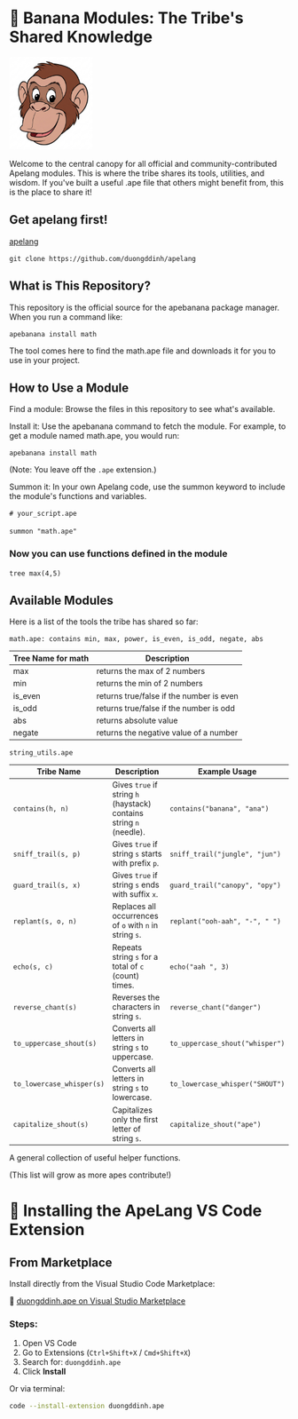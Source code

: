 # 🍌 Banana Modules: The Tribe's Shared Knowledge

<img src="https://raw.githubusercontent.com/duongddinh/apelang/main/docs/apelang.png" alt="apelang" width="150"/>

Welcome to the central canopy for all official and community-contributed Apelang modules. This is where the tribe shares its tools, utilities, and wisdom. If you've built a useful .ape file that others might benefit from, this is the place to share it!

## Get apelang first!
[apelang](https://github.com/duongddinh/apelang)

```
git clone https://github.com/duongddinh/apelang
```

## What is This Repository?
This repository is the official source for the apebanana package manager. When you run a command like:
```
apebanana install math
```
The tool comes here to find the math.ape file and downloads it for you to use in your project.

## How to Use a Module
Find a module: Browse the files in this repository to see what's available.

Install it: Use the apebanana command to fetch the module. For example, to get a module named math.ape, you would run:
```
apebanana install math
```
(Note: You leave off the ```.ape``` extension.)

Summon it: In your own Apelang code, use the summon keyword to include the module's functions and variables.
```
# your_script.ape

summon "math.ape"
```

### Now you can use functions defined in the module
```
tree max(4,5)
```

## Available Modules
Here is a list of the tools the tribe has shared so far:
  ```
  math.ape: contains min, max, power, is_even, is_odd, negate, abs
```
|Tree Name for math |  Description|
| ----------------------- | ----------------- |
|  max| returns the max of 2 numbers|
| min|returns the min of 2 numbers|
| is_even|returns true/false if the number is even|
| is_odd|returns true/false if the number is odd|
| abs|returns absolute value|
| negate|returns the negative value of a number|

  ```
  string_utils.ape
```

| Tribe Name             | Description                                                 | Example Usage                                               |
| ---------------------- | ----------------------------------------------------------- | ----------------------------------------------------------- |
| `contains(h, n)`       | Gives `true` if string `h` (haystack) contains string `n` (needle). | `contains("banana", "ana")`                                 |
| `sniff_trail(s, p)`    | Gives `true` if string `s` starts with prefix `p`.          | `sniff_trail("jungle", "jun")`                              |
| `guard_trail(s, x)`    | Gives `true` if string `s` ends with suffix `x`.            | `guard_trail("canopy", "opy")`                              |
| `replant(s, o, n)`     | Replaces all occurrences of `o` with `n` in string `s`.     | `replant("ooh-aah", "-", " ")`                              |
| `echo(s, c)`           | Repeats string `s` for a total of `c` (count) times.        | `echo("aah ", 3)`                                           |
| `reverse_chant(s)`     | Reverses the characters in string `s`.                      | `reverse_chant("danger")`                                   |
| `to_uppercase_shout(s)`| Converts all letters in string `s` to uppercase.            | `to_uppercase_shout("whisper")`                             |
| `to_lowercase_whisper(s)`| Converts all letters in string `s` to lowercase.            | `to_lowercase_whisper("SHOUT")`                             |
| `capitalize_shout(s)`  | Capitalizes only the first letter of string `s`.            | `capitalize_shout("ape")`                                   |



A general collection of useful helper functions.

(This list will grow as more apes contribute!)

# 🦍 Installing the ApeLang VS Code Extension

## From Marketplace

Install directly from the Visual Studio Code Marketplace:

🔗 [duongddinh.ape on Visual Studio Marketplace](https://marketplace.visualstudio.com/items?itemName=duongddinh.ape)

### Steps:

1. Open VS Code
2. Go to Extensions (`Ctrl+Shift+X` / `Cmd+Shift+X`)
3. Search for: `duongddinh.ape`
4. Click **Install**

Or via terminal:

```bash
code --install-extension duongddinh.ape
```


